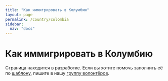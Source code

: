 ```yaml
---
title: "Как иммигрировать в Колумбию"
layout: page
permalink: /country/colombia
sidebar:
  nav: "docs"
---
```


# Как иммигрировать в Колумбию

Страница находится в разработке. Если вы хотите помочь заполнить её по [шаблону](/template), пишите в нашу [группу волонтёров](https://t.me/+FHi3FnJaoWJkMDAx).
